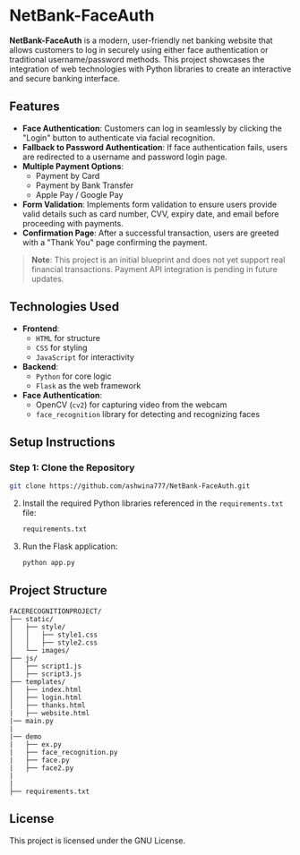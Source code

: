 # NetBank-FaceAuth

**NetBank-FaceAuth** is a modern, user-friendly net banking website that allows customers to log in securely using either face authentication or traditional username/password methods. This project showcases the integration of web technologies with Python libraries to create an interactive and secure banking interface.

## Features

- **Face Authentication**: Customers can log in seamlessly by clicking the "Login" button to authenticate via facial recognition.
- **Fallback to Password Authentication**: If face authentication fails, users are redirected to a username and password login page.
- **Multiple Payment Options**:
    - Payment by Card
    - Payment by Bank Transfer
    - Apple Pay / Google Pay
- **Form Validation**: Implements form validation to ensure users provide valid details such as card number, CVV, expiry date, and email before proceeding with payments.
- **Confirmation Page**: After a successful transaction, users are greeted with a "Thank You" page confirming the payment.

> **Note**: This project is an initial blueprint and does not yet support real financial transactions. Payment API integration is pending in future updates.

## Technologies Used

- **Frontend**: 
  - `HTML` for structure
  - `CSS` for styling
  - `JavaScript` for interactivity
- **Backend**: 
  - `Python` for core logic
  - `Flask` as the web framework
- **Face Authentication**: 
  - OpenCV (`cv2`) for capturing video from the webcam
  - `face_recognition` library for detecting and recognizing faces

## Setup Instructions

### Step 1: Clone the Repository
   ```bash
   git clone https://github.com/ashwina777/NetBank-FaceAuth.git
   ```
2. Install the required Python libraries referenced in the `requirements.txt` file:
   ```bash
   requirements.txt
   ```
3. Run the Flask application:
   ```bash
   python app.py
   ```

## Project Structure

```
FACERECOGNITIONPROJECT/
├── static/
│   ├── style/
│   │   ├── style1.css
│   │   ├── style2.css
│   └── images/
├── js/
│   ├── script1.js
│   ├── script3.js
├── templates/
│   ├── index.html
│   ├── login.html
│   ├── thanks.html
|   ├── website.html
|── main.py
|
|── demo
|   ├── ex.py
|   ├── face_recognition.py
|   ├── face.py
|   ├── face2.py
|
|
├── requirements.txt

```

## License

This project is licensed under the GNU License.
